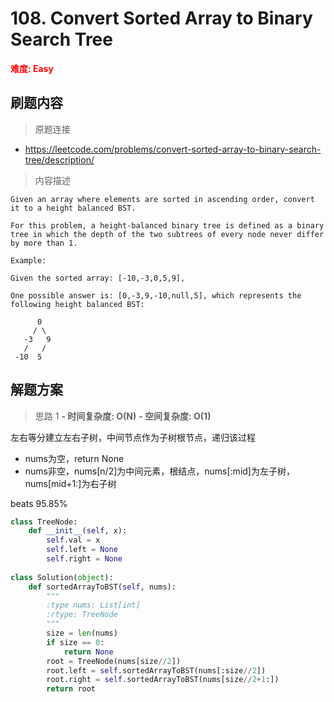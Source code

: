 # 108. Convert Sorted Array to Binary Search Tree

**<font color=red>难度: Easy</font>**

## 刷题内容

> 原题连接

* https://leetcode.com/problems/convert-sorted-array-to-binary-search-tree/description/

> 内容描述

```
Given an array where elements are sorted in ascending order, convert it to a height balanced BST.

For this problem, a height-balanced binary tree is defined as a binary tree in which the depth of the two subtrees of every node never differ by more than 1.

Example:

Given the sorted array: [-10,-3,0,5,9],

One possible answer is: [0,-3,9,-10,null,5], which represents the following height balanced BST:

      0
     / \
   -3   9
   /   /
 -10  5
```

## 解题方案

> 思路 1
****- 时间复杂度: O(N)**** ****- 空间复杂度: O(1)****

左右等分建立左右子树，中间节点作为子树根节点，递归该过程

- nums为空，return None
- nums非空，nums[n/2]为中间元素，根结点，nums[:mid]为左子树， nums[mid+1:]为右子树

beats 95.85%

```python
class TreeNode:
    def __init__(self, x):
        self.val = x 
        self.left = None
        self.right = None
        
class Solution(object):
    def sortedArrayToBST(self, nums):
        """
        :type nums: List[int]
        :rtype: TreeNode
        """
        size = len(nums)
        if size == 0:
            return None
        root = TreeNode(nums[size//2])
        root.left = self.sortedArrayToBST(nums[:size//2])
        root.right = self.sortedArrayToBST(nums[size//2+1:])
        return root
```
